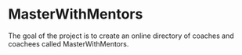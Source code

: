 # MasterWithMentors
The goal of the project is to create an online directory of coaches and coachees called MasterWithMentors.
